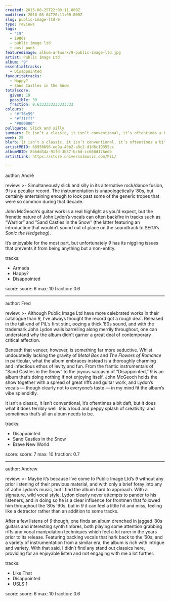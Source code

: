 ```yaml
---
created: 2015-08-25T22:00:11.000Z
modified: 2018-03-04T20:11:00.000Z
slug: public-image-ltd-9
type: reviews
tags:
  - "19"
  - 1980s
  - public image ltd
  - post punk
featuredimage: album-artwork/9-public-image-ltd.jpg
artist: Public Image Ltd
album: "9"
essentialtracks:
  - Disappointed
favouritetracks:
  - Happy?
  - Sand Castles in the Snow
totalscore:
  given: 19
  possible: 30
  fraction: 0.6333333333333333
colours:
  - "#f76e59"
  - "#ffffff"
  - "#000000"
pullquote: Slick and silly
summary: It isn’t a classic, it isn’t conventional, it’s oftentimes a bit daft, but it does what it does terribly well. 9 is a loud and peppy splash of creativity, and sometimes that’s all an album needs to be.
week: 25
blurb: It isn’t a classic, it isn’t conventional, it’s oftentimes a bit daft, but the record does what it does terribly well. A loud and peppy splash of creativity.
artistMBID: 68950696-ee9a-49b2-a8c2-d1d6c19355cc
albumMBID: 8b6dd34a-91fd-3b57-bc6d-cc660d176edb
artistLink: https://store.universalmusic.com/PiL/

---
```


author: André

review: >-
  Simultaneously slick and silly in its alternative rock/dance fusion, *9* is a peculiar record. The instrumentation is unapologetically ’80s, but certainly entertaining enough to look past some of the generic tropes that were so common during that decade. 
  
  John McGeoch’s guitar work is a real highlight as you’d expect, but the frenetic nature of John Lydon’s vocals can often backfire in tracks such as “Warrior” and “Sand Castles in the Snow” (the latter featuring an introduction that wouldn’t sound out of place on the soundtrack to SEGA’s *Sonic the Hedgehog*). 
  
  It’s enjoyable for the most part, but unfortunately *9* has its niggling issues that prevents it from being anything but a non-entity.

tracks:
  - Armada
  - ­Happy?
  - ­Disappointed

score:
  score: 6
  max: 10
  fraction: 0.6

---
author: Fred

review: >-
  Although Public Image Ltd have more celebrated works in their catalogue than *9*, I’ve always thought the record got a rough deal. Released in the tail-end of PiL’s first stint, oozing a thick ’80s sound, and with the trademark John Lydon wails barrelling along merrily throughout, one can understand why the album didn’t garner a great deal of contemporary critical affection. 
  
  Beneath that veneer, however, is something far more seductive. Whilst undoubtedly lacking the gravity of *Metal Box* and *The Flowers of Romance* in particular, what the album embraces instead is a thoroughly charming and infectious ethos of levity and fun. From the frantic instrumentals of “Sand Castles in the Snow” to the joyous sarcasm of “Disappointed,” *9* is an album that’s doing nothing if not enjoying itself. John McGeoch holds the show together with a spread of great riffs and guitar work, and Lydon’s vocals — though clearly not to everyone’s taste — in my mind fit the album’s vibe splendidly. 
  
  It isn’t a classic, it isn’t conventional, it’s oftentimes a bit daft, but it does what it does terribly well. *9* is a loud and peppy splash of creativity, and sometimes that’s all an album needs to be.

tracks:
  - Disappointed
  - ­Sand Castles in the Snow
  - ­Brave New World

score:
  score: 7
  max: 10
  fraction: 0.7

---
author: Andrew

review: >-
  Maybe it’s because I’ve come to Public Image Ltd’s *9* without any prior listening of their previous material, and with only a brief foray into any of John Lydon’s music, but I find the album hard to approach. With a signature, wild vocal style, Lydon clearly never attempts to pander to his listeners, and in doing so he is a clear influence for frontmen that followed him throughout the ’80s ’90s, but in *9* it can feel a little hit and miss, feeling like a detractor rather than an addition to some tracks. 
  
  After a few listens of *9* though, one finds an album drenched in jagged ’80s guitars and interesting synth timbres, both playing some attention grabbing riffs and vocal manipulation techniques which feel a lot rarer in the years prior to its release. Featuring backing vocals that hark back to the ’60s, and a variety of instrumentation from a similar era, the album is rich with intrigue and variety. With that said, I didn’t find any stand out classics here, providing for an enjoyable listen and not engaging with me a lot further.

tracks:
  - Like That
  - ­Disappointed
  - ­USLS 1

score:
  score: 6
  max: 10
  fraction: 0.6
